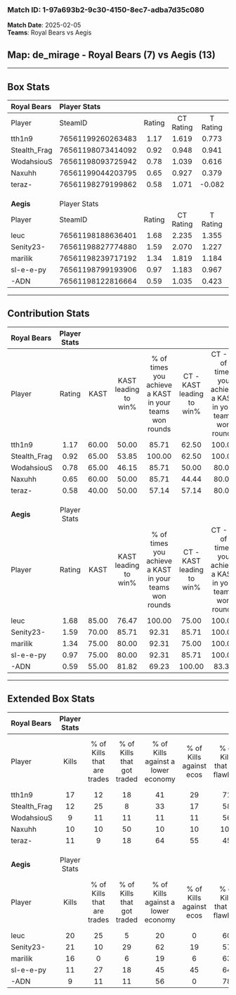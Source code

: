 ### Match ID: 1-97a693b2-9c30-4150-8ec7-adba7d35c080  
**Match Date**: 2025-02-05  
**Teams**: Royal Bears vs Aegis  

## **Map**: de_mirage - Royal Bears (7) vs Aegis (13)  
---  

## Box Stats  

| **Royal Bears** | Player Stats      |        |           |          |       |       |       |         |        |      |     |
| :- | :- | :-: | :-: | :-: | :-: | :-: | :-: | :-: | :-: | :-: | :-: |
| Player          | SteamID           | Rating | CT Rating | T Rating | KAST  |  ADR  | Kills | Assists | Deaths | K/D  | HS% |
| tth1n9          | 76561199260263483 |  1.17  |   1.619   |  0.773   | 60.00 | 91.7  |  17   |    4    |   14   | 1.21 | 70  |
| Stealth_Frag    | 76561198073414092 |  0.92  |   0.948   |  0.941   | 65.00 | 64.2  |  12   |    1    |   13   | 0.92 | 66  |
| WodahsiouS      | 76561198093725942 |  0.78  |   1.039   |  0.616   | 65.00 | 70.2  |   9   |    6    |   15   | 0.60 | 66  |
| Naxuhh          | 76561199044203795 |  0.65  |   0.927   |  0.379   | 60.00 | 60.1  |  10   |    2    |   18   | 0.56 | 60  |
| teraz-          | 76561198279199862 |  0.58  |   1.071   |  -0.082  | 40.00 | 63.3  |  11   |    1    |   17   | 0.65 | 36  |
|                 |                   |        |           |          |       |       |       |         |        |      |     |
|                 |                   |        |           |          |       |       |       |         |        |      |     |
|                 |                   |        |           |          |       |       |       |         |        |      |     |
| **Aegis**       | Player Stats      |        |           |          |       |       |       |         |        |      |     |
| Player          | SteamID           | Rating | CT Rating | T Rating | KAST  |  ADR  | Kills | Assists | Deaths | K/D  | HS% |
| leuc            | 76561198188636401 |  1.68  |   2.235   |  1.355   | 85.00 | 109.1 |  20   |    5    |   9    | 2.22 | 50  |
| Senity23-       | 76561198827774880 |  1.59  |   2.070   |  1.227   | 70.00 | 129.6 |  21   |    8    |   13   | 1.62 | 42  |
| marilik         | 76561198239717192 |  1.34  |   1.819   |  1.184   | 75.00 | 84.8  |  16   |    6    |   10   | 1.60 | 75  |
| sl-e-e-py       | 76561198799193906 |  0.97  |   1.183   |  0.967   | 75.00 | 49.7  |  11   |    3    |   11   | 1.00 | 54  |
| -ADN            | 76561198122816664 |  0.59  |   1.035   |  0.423   | 55.00 | 46.0  |   9   |    3    |   16   | 0.56 | 44  |
---  

## Contribution Stats  

| **Royal Bears** | Player Stats |       |                      |                                                        |                           |                                                             |                          |                                                            |
| :- | :-: | :-: | :-: | :-: | :-: | :-: | :-: | :-: |
| Player          |    Rating    | KAST  | KAST leading to win% | % of times you achieve a KAST in your teams won rounds | CT - KAST leading to win% | CT - % of times you achieve a KAST in your teams won rounds | T - KAST leading to win% | T - % of times you achieve a KAST in your teams won rounds |
| tth1n9          |     1.17     | 60.00 |        50.00         |                         85.71                          |           62.50           |                           100.00                            |          25.00           |                           50.00                            |
| Stealth_Frag    |     0.92     | 65.00 |        53.85         |                         100.00                         |           62.50           |                           100.00                            |          40.00           |                           100.00                           |
| WodahsiouS      |     0.78     | 65.00 |        46.15         |                         85.71                          |           50.00           |                            80.00                            |          40.00           |                           100.00                           |
| Naxuhh          |     0.65     | 60.00 |        50.00         |                         85.71                          |           44.44           |                            80.00                            |          66.67           |                           100.00                           |
| teraz-          |     0.58     | 40.00 |        50.00         |                         57.14                          |           57.14           |                            80.00                            |           0.00           |                            0.00                            |
|                 |              |       |                      |                                                        |                           |                                                             |                          |                                                            |
|                 |              |       |                      |                                                        |                           |                                                             |                          |                                                            |
|                 |              |       |                      |                                                        |                           |                                                             |                          |                                                            |
| **Aegis**       | Player Stats |       |                      |                                                        |                           |                                                             |                          |                                                            |
| Player          |    Rating    | KAST  | KAST leading to win% | % of times you achieve a KAST in your teams won rounds | CT - KAST leading to win% | CT - % of times you achieve a KAST in your teams won rounds | T - KAST leading to win% | T - % of times you achieve a KAST in your teams won rounds |
| leuc            |     1.68     | 85.00 |        76.47         |                         100.00                         |           75.00           |                           100.00                            |          77.78           |                           100.00                           |
| Senity23-       |     1.59     | 70.00 |        85.71         |                         92.31                          |           85.71           |                           100.00                            |          85.71           |                           85.71                            |
| marilik         |     1.34     | 75.00 |        80.00         |                         92.31                          |           75.00           |                           100.00                            |          85.71           |                           85.71                            |
| sl-e-e-py       |     0.97     | 75.00 |        80.00         |                         92.31                          |           85.71           |                           100.00                            |          75.00           |                           85.71                            |
| -ADN            |     0.59     | 55.00 |        81.82         |                         69.23                          |          100.00           |                            83.33                            |          66.67           |                           57.14                            |
---  

## Extended Box Stats  

| **Royal Bears** | Player Stats |                            |                            |                                    |                         |                              |                                 |        |                             |                                     |                          |                               |                            |
| :- | :-: | :-: | :-: | :-: | :-: | :-: | :-: | :-: | :-: | :-: | :-: | :-: | :-: |
| Player          |    Kills     | % of Kills that are trades | % of Kills that got traded | % of Kills against a lower economy | % of Kills against ecos | % of Kills that are flawless | % of Kills that are close duels | Deaths | % of Deaths that get traded | % of Deaths against a lower economy | % of Deaths against ecos | % of Deaths that are flawless | % of Deaths that are close |
| tth1n9          |      17      |             12             |             18             |                 41                 |           29            |              71              |               12                |   14   |             29              |                 14                  |            14            |              71               |             7              |
| Stealth_Frag    |      12      |             25             |             8              |                 33                 |           17            |              58              |               17                |   13   |              8              |                  8                  |            8             |              77               |             0              |
| WodahsiouS      |      9       |             11             |             11             |                 11                 |           11            |              56              |               11                |   15   |             20              |                 13                  |            13            |              53               |             7              |
| Naxuhh          |      10      |             10             |             50             |                 10                 |           10            |             100              |                0                |   18   |             11              |                 22                  |            17            |              33               |             0              |
| teraz-          |      11      |             9              |             18             |                 64                 |           55            |              45              |                0                |   17   |              6              |                 12                  |            12            |              82               |             0              |
|                 |              |                            |                            |                                    |                         |                              |                                 |        |                             |                                     |                          |                               |                            |
|                 |              |                            |                            |                                    |                         |                              |                                 |        |                             |                                     |                          |                               |                            |
|                 |              |                            |                            |                                    |                         |                              |                                 |        |                             |                                     |                          |                               |                            |
| **Aegis**       | Player Stats |                            |                            |                                    |                         |                              |                                 |        |                             |                                     |                          |                               |                            |
| Player          |    Kills     | % of Kills that are trades | % of Kills that got traded | % of Kills against a lower economy | % of Kills against ecos | % of Kills that are flawless | % of Kills that are close duels | Deaths | % of Deaths that get traded | % of Deaths against a lower economy | % of Deaths against ecos | % of Deaths that are flawless | % of Deaths that are close |
| leuc            |      20      |             25             |             5              |                 20                 |            0            |              60              |                0                |   9    |             33              |                 33                  |            22            |              78               |             11             |
| Senity23-       |      21      |             10             |             29             |                 62                 |           19            |              57              |                5                |   13   |              0              |                 15                  |            0             |              46               |             15             |
| marilik         |      16      |             0              |             6              |                 19                 |            6            |              63              |                0                |   10   |             30              |                 20                  |            10            |              70               |             20             |
| sl-e-e-py       |      11      |             27             |             18             |                 45                 |           45            |              64              |                0                |   11   |             27              |                  0                  |            0             |              100              |             0              |
| -ADN            |      9       |             11             |             11             |                 56                 |            0            |              78              |               11                |   16   |             19              |                 19                  |            13            |              69               |             0              |
